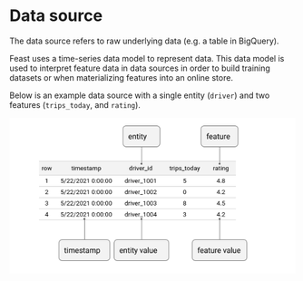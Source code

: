 # Data source

The data source refers to raw underlying data \(e.g. a table in BigQuery\). 

Feast uses a time-series data model to represent data. This data model is used to interpret feature data in data sources in order to build training datasets or when materializing features into an online store.

Below is an example data source with a single entity \(`driver`\) and two features \(`trips_today`, and `rating`\).

![Ride-hailing data source](../../.gitbook/assets/image%20%2816%29.png)



